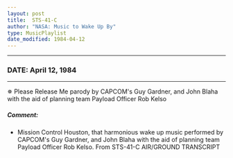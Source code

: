 ```yaml
---
layout: post
title:  STS-41-C
author: "NASA: Music to Wake Up By"
type: MusicPlaylist
date_modified: 1984-04-12
---
```


----
### DATE: April 12, 1984
----
✵ Please Release Me parody by CAPCOM's Guy Gardner, and John Blaha with the aid of planning team Payload Officer Rob Kelso

##### Comment:
* Mission Control Houston, that harmonious wake up music performed by CAPCOM's Guy Gardner, and John Blaha with the aid of planning team Payload Officer Rob Kelso. From STS-41-C AIR/GROUND TRANSCRIPT
